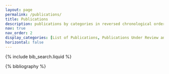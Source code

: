 ```yaml
---
layout: page
permalink: /publications/
title: Publications
description: publications by categories in reversed chronological order. generated by jekyll-scholar.
nav: true
nav_order: 2
display_categories: [List of Publications, Publications Under Review and Preparation]
horizontal: false
---
```


<!-- _pages/publications.md -->

<!-- Bibsearch Feature -->

{% include bib_search.liquid %}

<div class="publications">

{% bibliography %}

</div>

